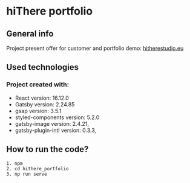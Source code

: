 # hiThere portfolio

## General info

Project present offer for customer and portfolio
demo: [hitherestudio.eu](https://hitherestudio.eu/en/)
## Used technologies
### Project created with:
* React version: 16.12.0 
* Gatsby version: 2.24.85 
* gsap version: 3.5.1 
* styled-components version: 5.2.0 
* gatsby-image version: 2.4.21,
* gatsby-plugin-intl version: 0.3.3,

## How to run the code?
```
1. npm
2. cd hithere_portfolio
3. np run serve
```
